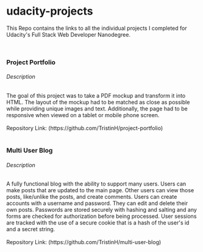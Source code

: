 # udacity-projects

This Repo contains the links to all the individual projects I completed for Udacity's Full Stack Web Developer Nanodegree.

<br>
<h3>Project Portfolio</h3>
<h6>Description</h6>
The goal of this project was to take a PDF mockup and transform it into HTML. The layout of the mockup had to be matched as close as 
possible while providing unique images and text. Additionally, the page had to be responsive when viewed on a tablet or mobile phone 
screen.
<br>
<br>
Repository Link: (https://github.com/TristinH/project-portfolio)

<br>
<br>
<h3>Multi User Blog</h3>
<h6>Description</h6>
A fully functional blog with the ability to support many users. Users can make posts that are updated to the main page. Other users can 
view those posts, like/unlike the posts, and create comments. Users can create accounts with a username and password. They can edit and delete their own posts. Passwords are stored securely with hashing and salting and any forms are checked for authorization before being processed. User sessions are tracked with the use of a secure cookie that is a hash of the user's id and a secret string. 
<br>
<br>
Repository Link: (https://github.com/TristinH/multi-user-blog)
